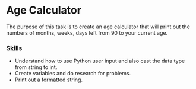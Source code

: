 # Age Calculator
The purpose of this task is to create an age calculator that will print out the numbers of months, weeks, days left from 90 to your current age.

### Skills
- Understand how to use Python user input and also cast the data type from string to int.
- Create variables and do research for problems.
- Print out a formatted string.
